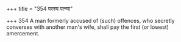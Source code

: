 +++
title = "354 परस्य पत्न्या"

+++
354	A man formerly accused of (such) offences, who secretly converses with another man's wife, shall pay the first (or lowest) amercement.